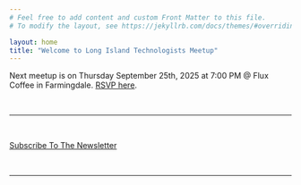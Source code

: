 ```yaml
---
# Feel free to add content and custom Front Matter to this file.
# To modify the layout, see https://jekyllrb.com/docs/themes/#overriding-theme-defaults

layout: home
title: "Welcome to Long Island Technologists Meetup"
---
```


Next meetup is on Thursday September 25th, 2025 at 7:00 PM @ Flux Coffee in Farmingdale. [RSVP here](https://www.eventbrite.com/e/long-island-technologists-meetup-free-tickets-1595527699299). 

<br>

---

<br>

[Subscribe To The Newsletter](https://causeofakind.us16.list-manage.com/subscribe?u=847ea1526d6523a41ef1eb5a5&id=48d53e9627) 

<br>

---

<br>
